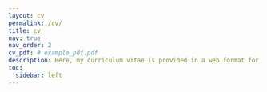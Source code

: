 ```yaml
---
layout: cv
permalink: /cv/
title: cv
nav: true
nav_order: 2
cv_pdf: # example_pdf.pdf
description: Here, my curriculum vitae is provided in a web format for ease of access and convenience.
toc:
  sidebar: left
---
```


